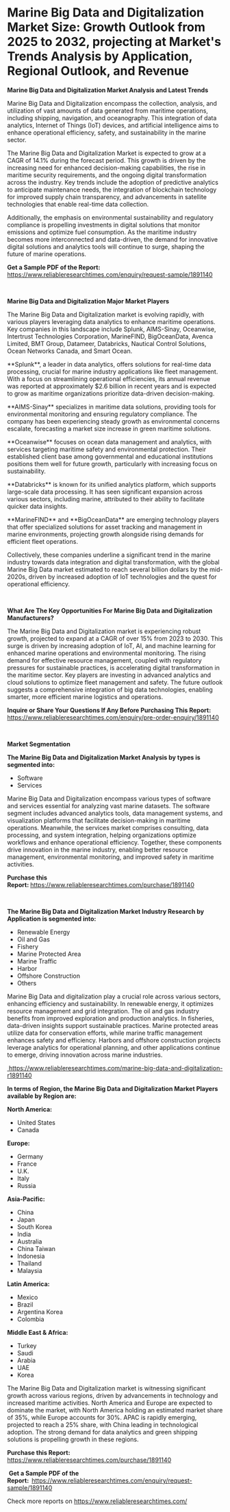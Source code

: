 <p><h1>Marine Big Data and Digitalization Market Size: Growth Outlook from 2025 to 2032, projecting at Market's Trends Analysis by Application, Regional Outlook, and Revenue</h1></p><p><strong>Marine Big Data and Digitalization Market Analysis and Latest Trends</strong></p>
<p><p>Marine Big Data and Digitalization encompass the collection, analysis, and utilization of vast amounts of data generated from maritime operations, including shipping, navigation, and oceanography. This integration of data analytics, Internet of Things (IoT) devices, and artificial intelligence aims to enhance operational efficiency, safety, and sustainability in the marine sector.</p><p>The Marine Big Data and Digitalization Market is expected to grow at a CAGR of 14.1% during the forecast period. This growth is driven by the increasing need for enhanced decision-making capabilities, the rise in maritime security requirements, and the ongoing digital transformation across the industry. Key trends include the adoption of predictive analytics to anticipate maintenance needs, the integration of blockchain technology for improved supply chain transparency, and advancements in satellite technologies that enable real-time data collection.</p><p>Additionally, the emphasis on environmental sustainability and regulatory compliance is propelling investments in digital solutions that monitor emissions and optimize fuel consumption. As the maritime industry becomes more interconnected and data-driven, the demand for innovative digital solutions and analytics tools will continue to surge, shaping the future of marine operations.</p></p>
<p><strong>Get a Sample PDF of the Report:&nbsp;</strong> <a href="https://www.reliableresearchtimes.com/enquiry/request-sample/1891140?utm_campaign=2007&utm_medium=2&utm_source=Github&utm_content=ia&utm_term=14012025&utm_id=marine-big-data-and-digitalization">https://www.reliableresearchtimes.com/enquiry/request-sample/1891140</a></p>
<p>&nbsp;</p>
<p><strong>Marine Big Data and Digitalization Major Market Players</strong></p>
<p><p>The Marine Big Data and Digitalization market is evolving rapidly, with various players leveraging data analytics to enhance maritime operations. Key companies in this landscape include Splunk, AIMS-Sinay, Oceanwise, Intertrust Technologies Corporation, MarineFIND, BigOceanData, Avenca Limited, BMT Group, Datameer, Databricks, Nautical Control Solutions, Ocean Networks Canada, and Smart Ocean.</p><p>**Splunk**, a leader in data analytics, offers solutions for real-time data processing, crucial for marine industry applications like fleet management. With a focus on streamlining operational efficiencies, its annual revenue was reported at approximately $2.6 billion in recent years and is expected to grow as maritime organizations prioritize data-driven decision-making.</p><p>**AIMS-Sinay** specializes in maritime data solutions, providing tools for environmental monitoring and ensuring regulatory compliance. The company has been experiencing steady growth as environmental concerns escalate, forecasting a market size increase in green maritime solutions.</p><p>**Oceanwise** focuses on ocean data management and analytics, with services targeting maritime safety and environmental protection. Their established client base among governmental and educational institutions positions them well for future growth, particularly with increasing focus on sustainability.</p><p>**Databricks** is known for its unified analytics platform, which supports large-scale data processing. It has seen significant expansion across various sectors, including marine, attributed to their ability to facilitate quicker data insights.</p><p>**MarineFIND** and **BigOceanData** are emerging technology players that offer specialized solutions for asset tracking and management in marine environments, projecting growth alongside rising demands for efficient fleet operations.</p><p>Collectively, these companies underline a significant trend in the marine industry towards data integration and digital transformation, with the global Marine Big Data market estimated to reach several billion dollars by the mid-2020s, driven by increased adoption of IoT technologies and the quest for operational efficiency.</p></p>
<p>&nbsp;</p>
<p><strong>What Are The Key Opportunities For Marine Big Data and Digitalization Manufacturers?</strong></p>
<p><p>The Marine Big Data and Digitalization market is experiencing robust growth, projected to expand at a CAGR of over 15% from 2023 to 2030. This surge is driven by increasing adoption of IoT, AI, and machine learning for enhanced marine operations and environmental monitoring. The rising demand for effective resource management, coupled with regulatory pressures for sustainable practices, is accelerating digital transformation in the maritime sector. Key players are investing in advanced analytics and cloud solutions to optimize fleet management and safety. The future outlook suggests a comprehensive integration of big data technologies, enabling smarter, more efficient marine logistics and operations.</p></p>
<p><strong>Inquire or Share Your Questions If Any Before Purchasing This Report:</strong> <a href="https://www.reliableresearchtimes.com/enquiry/pre-order-enquiry/1891140?utm_campaign=2007&utm_medium=2&utm_source=Github&utm_content=ia&utm_term=14012025&utm_id=marine-big-data-and-digitalization">https://www.reliableresearchtimes.com/enquiry/pre-order-enquiry/1891140</a></p>
<p>&nbsp;</p>
<p><strong>Market Segmentation</strong></p>
<p><strong>The Marine Big Data and Digitalization Market Analysis by types is segmented into:</strong></p>
<p><ul><li>Software</li><li>Services</li></ul></p>
<p><p>Marine Big Data and Digitalization encompass various types of software and services essential for analyzing vast marine datasets. The software segment includes advanced analytics tools, data management systems, and visualization platforms that facilitate decision-making in maritime operations. Meanwhile, the services market comprises consulting, data processing, and system integration, helping organizations optimize workflows and enhance operational efficiency. Together, these components drive innovation in the marine industry, enabling better resource management, environmental monitoring, and improved safety in maritime activities.</p></p>
<p><strong>Purchase this Report:&nbsp;</strong><a href="https://www.reliableresearchtimes.com/purchase/1891140?utm_campaign=2007&utm_medium=2&utm_source=Github&utm_content=ia&utm_term=14012025&utm_id=marine-big-data-and-digitalization">https://www.reliableresearchtimes.com/purchase/1891140</a></p>
<p>&nbsp;</p>
<p><strong>The Marine Big Data and Digitalization Market Industry Research by Application is segmented into:</strong></p>
<p><ul><li>Renewable Energy</li><li>Oil and Gas</li><li>Fishery</li><li>Marine Protected Area</li><li>Marine Traffic</li><li>Harbor</li><li>Offshore Construction</li><li>Others</li></ul></p>
<p><p>Marine Big Data and digitalization play a crucial role across various sectors, enhancing efficiency and sustainability. In renewable energy, it optimizes resource management and grid integration. The oil and gas industry benefits from improved exploration and production analytics. In fisheries, data-driven insights support sustainable practices. Marine protected areas utilize data for conservation efforts, while marine traffic management enhances safety and efficiency. Harbors and offshore construction projects leverage analytics for operational planning, and other applications continue to emerge, driving innovation across marine industries.</p></p>
<p><a href="https://www.reliableresearchtimes.com/marine-big-data-and-digitalization-r1891140?utm_campaign=2007&utm_medium=2&utm_source=Github&utm_content=ia&utm_term=14012025&utm_id=marine-big-data-and-digitalization">&nbsp;https://www.reliableresearchtimes.com/marine-big-data-and-digitalization-r1891140</a></p>
<p><strong>In terms of Region, the Marine Big Data and Digitalization Market Players available by Region are:</strong></p>
<p>
    <p> <strong> North America: </strong>
        <ul>
            <li>United States</li>
            <li>Canada</li>
        </ul>
        </p> 
    <p> <strong> Europe: </strong>
        <ul>
            <li>Germany</li>
            <li>France</li>
            <li>U.K.</li>
            <li>Italy</li>
            <li>Russia</li>
        </ul>
        </p> 
    <p> <strong> Asia-Pacific: </strong>
        <ul>
            <li>China</li>
            <li>Japan</li>
            <li>South Korea</li>
            <li>India</li>
            <li>Australia</li>
            <li>China Taiwan</li>
            <li>Indonesia</li>
            <li>Thailand</li>
            <li>Malaysia</li>
        </ul>
        </p> 
    <p> <strong> Latin America: </strong>
        <ul>
            <li>Mexico</li>
            <li>Brazil</li>
            <li>Argentina Korea</li>
            <li>Colombia</li>
        </ul>
        </p> 
    <p> <strong> Middle East & Africa: </strong>
        <ul>
            <li>Turkey</li>
            <li>Saudi</li>
            <li>Arabia</li>
            <li>UAE</li>
            <li>Korea</li>
        </ul>
    </p>
    </p>
<p><p>The Marine Big Data and Digitalization market is witnessing significant growth across various regions, driven by advancements in technology and increased maritime activities. North America and Europe are expected to dominate the market, with North America holding an estimated market share of 35%, while Europe accounts for 30%. APAC is rapidly emerging, projected to reach a 25% share, with China leading in technological adoption. The strong demand for data analytics and green shipping solutions is propelling growth in these regions.</p></p>
<p><strong>Purchase this Report: </strong><a href="https://www.reliableresearchtimes.com/purchase/1891140?utm_campaign=2007&utm_medium=2&utm_source=Github&utm_content=ia&utm_term=14012025&utm_id=marine-big-data-and-digitalization">https://www.reliableresearchtimes.com/purchase/1891140</a></p>
<p>&nbsp;<strong>Get a Sample PDF of the Report:&nbsp;&nbsp;</strong><a href="https://www.reliableresearchtimes.com/enquiry/request-sample/1891140?utm_campaign=2007&utm_medium=2&utm_source=Github&utm_content=ia&utm_term=14012025&utm_id=marine-big-data-and-digitalization">https://www.reliableresearchtimes.com/enquiry/request-sample/1891140</a></p>
<p><strong></strong></p>
<p>Check more reports on <a href="https://www.reliableresearchtimes.com/?utm_campaign=2007&utm_medium=2&utm_source=Github&utm_content=ia&utm_term=14012025&utm_id=marine-big-data-and-digitalization">https://www.reliableresearchtimes.com/</a></p>